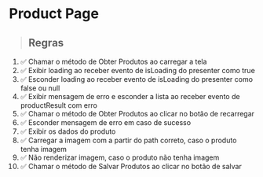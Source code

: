 # Product Page

> ## Regras

1. ✅ Chamar o método de Obter Produtos ao carregar a tela
2. ✅ Exibir loading ao receber evento de isLoading do presenter como true
3. ✅ Esconder loading ao receber evento de isLoading do presenter como false ou null
4. ✅ Exibir mensagem de erro e esconder a lista ao receber evento de productResult com erro
5. ✅ Chamar o método de Obter Produtos ao clicar no botão de recarregar
6. ✅ Esconder mensagem de erro em caso de sucesso
7. ✅ Exibir os dados do produto
8. ✅ Carregar a imagem com a partir do path correto, caso o produto tenha imagem
9. ✅ Não renderizar imagem, caso o produto não tenha imagem
10. ✅ Chamar o método de Salvar Produtos ao clicar no botão de salvar
